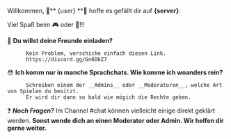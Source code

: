 ﻿Willkommen, :confetti_ball:**  {user}  **:confetti_ball: hoffe es gefällt dir auf **{server}**.

Viel Spaß beim :video_game: oder :speech_balloon:!!!

:information_desk_person:  **Du willst deine Freunde einladen?**

          Kein Problem, verschicke einfach diesen Link.  
          https://discord.gg/Gn6DbZ7


:flushed:   **Ich komm nur in manche Sprachchats. Wie komme ich woanders rein?**

          Schreiben einem der __Admins__ oder __Moderatoren__, welche Art von Spielen du besitzt. 
          Er wird dir dann so bald wie mögich die Rechte geben.


:question: ***Noch Fragen?*** Im Channel #chat können vielleicht einige direkt geklärt werden.
**Sonst wende dich an einen Moderator oder Admin. Wir helfen dir gerne weiter.**